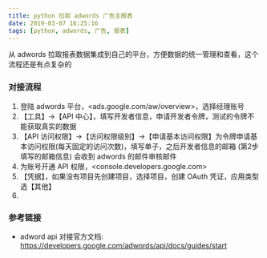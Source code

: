 ```yaml
---
title: python 拉取 adwords 广告主报表
date: 2019-03-07 16:25:16
tags: [python, adwords, 广告, 报表]
---
```


从 adwords 拉取报表数据集成到自己的平台，方便数据的统一管理和查看，这个流程还是有点复杂的

### 对接流程

1. 登陆 adwords 平台，<ads.google.com/aw/overview>，选择经理账号
2. 【工具】→【API 中心】，填写开发者信息，申请开发者令牌，测试的令牌不能获取真实的数据
3. 【API 访问权限】→【访问权限级别】→【申请基本访问权限】为令牌申请基本访问权限(每天固定的访问次数)，填写单子，之后开发者信息的邮箱 (第2步填写的邮箱信息) 会收到 adwords 的邮件审核邮件
4. 为账号开通 API 权限，<console.developers.google.com>
5. 【凭据】，如果没有项目先创建项目，选择项目，创建 OAuth 凭证，应用类型选【其他】
6. 

### 参考链接

- adword api 对接官方文档: <https://developers.google.com/adwords/api/docs/guides/start>
